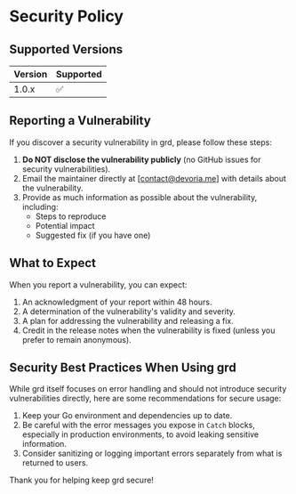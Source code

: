 # Security Policy

## Supported Versions

| Version | Supported          |
| ------- | ------------------ |
| 1.0.x   | :white_check_mark: |

## Reporting a Vulnerability

If you discover a security vulnerability in grd, please follow these steps:

1. **Do NOT disclose the vulnerability publicly** (no GitHub issues for security vulnerabilities).
2. Email the maintainer directly at [contact@devoria.me] with details about the vulnerability.
3. Provide as much information as possible about the vulnerability, including:
   - Steps to reproduce
   - Potential impact
   - Suggested fix (if you have one)

## What to Expect

When you report a vulnerability, you can expect:

1. An acknowledgment of your report within 48 hours.
2. A determination of the vulnerability's validity and severity.
3. A plan for addressing the vulnerability and releasing a fix.
4. Credit in the release notes when the vulnerability is fixed (unless you prefer to remain anonymous).

## Security Best Practices When Using grd

While grd itself focuses on error handling and should not introduce security vulnerabilities directly, here are some recommendations for secure usage:

1. Keep your Go environment and dependencies up to date.
2. Be careful with the error messages you expose in `Catch` blocks, especially in production environments, to avoid leaking sensitive information.
3. Consider sanitizing or logging important errors separately from what is returned to users.

Thank you for helping keep grd secure!
